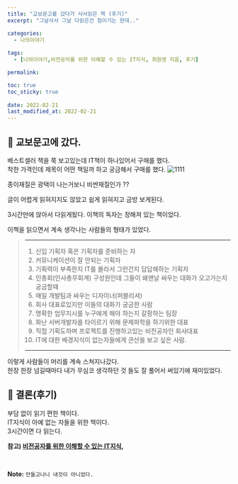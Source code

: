 ```yaml
---
title: "교보문고를 갔다가 사서읽은 책 (후기)"
excerpt: "그날사서 그날 다읽은건 첨이기는 한데.."

categories:
  - 나의이야기
  
tags:
  - [나의이야기,비전공자를 위한 이해할 수 있는 IT지식, 최원영 지음, 후기]

permalink: 

toc: true
toc_sticky: true
 
date: 2022-02-21
last_modified_at: 2022-02-21
---
```


## 📖 교보문고에 갔다.


베스트셀러 책을 쭉 보고있는데 IT책이 하나있어서 구매를 했다. <br>
착한 가격인데 제목이 어떤 책일까 하고 궁금해서 구매를 했다.
![1111](https://user-images.githubusercontent.com/57971757/154945752-0ff7f9b2-88c8-4fd4-91af-bdf302105bf9.jpg)

종이재질은 광택이 나는거보니 비싼재질인가 ?? <br>

글이 어렵게 읽혀지지도 않았고 쉽게 읽혀지고 금방 보게된다.<br>

3시간만에 앉아서 다읽게됬다. 이책의 독자는 정해져 있는 책이었다.

이책을 읽으면서 계속 생각나는 사람들의 형태가 있었다.
> ----------------------------------------------------------------------------
> 
> 1. 신입 기획자 혹은 기획자를 준비하는 자
> 2. 커뮤니케이션이 잘 안되는 기획자
> 3. 기획력이 부족한지 IT를 몰라서 그런건지 답답해하는 기획자
> 4. 인총회(인사총무회계) 구성원인데 그들이 왜맨날 싸우는 대화가 오고가는지 궁금할때
> 5. 매일 개발팀과 싸우는 디자이너(퍼블리셔)
> 6. 회사 대표로있지만 이들의 대화가 궁금한 사람
> 7. 명확한 업무지시를 누구에게 해야 하는지 갈팡하는 팀장
> 8. 화난 서버개발자를 타이르기 위해 문제파학을 하기위한 대표
> 9. 직접 기획도하며 프로젝트를 진행하고있는 비전공자인 회사대표
> 10. IT에 대한 배경지식이 없는자들에게 큰산을 보고 싶은 사람.
> 
> ----------------------------------------------------------------------------

이렇게 사람들이 머리를 계속 스쳐지나갔다. <br>
한장 한장 넘길때마다 내가 무심코 생각하던 것 들도 잘 풀어서 써있기에 재미있었다. <br>

## 📖 결론(후기)

부담 없이 읽기 편한 책이다. <br>
IT지식이 아예 없는 자들을 위한 책이다. <br>
3시간이면 다 읽는다. <br>




**참고) [비전공자를 위한 이해할 수 있는 IT지식](http://www.kyobobook.co.kr/product/detailViewKor.laf?ejkGb=KOR&mallGb=KOR&barcode=9791196918033&orderClick=LEa&Kc=),**

<br>



**Note:** `만들고나니 내것이 아니었다.` 